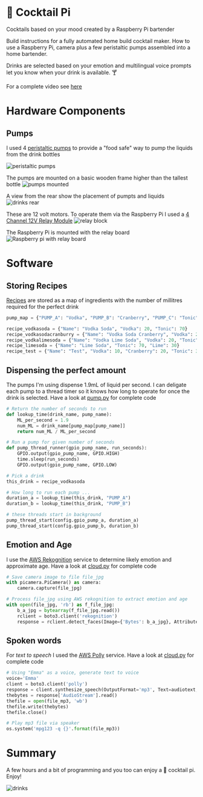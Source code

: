 # 🍹 Cocktail Pi
Cocktails based on your mood created by a Raspberry Pi bartender

Build instructions for a fully automated home build cocktail maker. How to use a Raspberry Pi, camera plus a few peristaltic pumps assembled into a home bartender. 

Drinks are selected based on your emotion and multilingual voice prompts let you know when your drink is available. 🍸

For a complete video see [here](https://www.youtube.com/watch?v=8q_5STFzJ6c)

# Hardware Components

## Pumps
I used 4 [peristaltic pumps](https://en.wikipedia.org/wiki/Peristaltic_pump) to provide a "food safe" way to pump the liquids from the drink bottles


![peristaltic pumps](./pics/IMG_7818.JPG)

The pumps are mounted on a basic wooden frame higher than the tallest bottle
![pumps mounted](./pics/IMG_7943.JPG)

A view from the rear show the placement of pumpts and liquids
![drinks rear](./pics/IMG_7954.JPG)





These are 12 volt motors. To operate them via the Raspberry Pi I used a [4 Channel 12V Relay Module](https://www.jaycar.com.au/arduino-compatible-4-channel-12v-relay-module/p/XC4440) 
![relay block](./pics/IMG_7939.JPG)

The Raspberry Pi is mounted with the relay board
![Raspberry pi with relay board](./pics/IMG_8022.JPG)


# Software

## Storing Recipes

[Recipes](./recipe.py) are stored as a map of ingredients with the number of millitres required for the perfect drink



```python
pump_map = {"PUMP_A": "Vodka", "PUMP_B": "Cranberry", "PUMP_C": "Tonic", "PUMP_D": "Lime"}

recipe_vodkasoda = {"Name": "Vodka Soda", "Vodka": 20, "Tonic": 70}
recipe_vodkasodacranburry = {"Name": "Vodka Soda Cranberry", "Vodka": 20, "Tonic": 70, "Cranberry": 40}
recipe_vodkalimesoda = {"Name": "Vodka Lime Soda", "Vodka": 20, "Tonic": 70, "Lime": 30}
recipe_limesoda = {"Name": "Lime Soda", "Tonic": 70, "Lime": 30}
recipe_test = {"Name": "Test", "Vodka": 10, "Cranberry": 20, "Tonic": 30, "Lime":40}
```

## Dispensing the perfect amount

The pumps I'm using dispense 1.9mL of liquid per second. I can deligate each pump to a thread timer so it knows how long to operate for once the drink is selected. Have a look at [pump.py](./pump.py) for complete code

```python
# Return the number of seconds to run
def lookup_time(drink_name, pump_name):
    ML_per_second = 1.9 
    num_ML = drink_name[pump_map[pump_name]]
    return num_ML / ML_per_second

# Run a pump for given number of seconds
def pump_thread_runner(gpio_pump_name, run_seconds):
    GPIO.output(gpio_pump_name, GPIO.HIGH)
    time.sleep(run_seconds)
    GPIO.output(gpio_pump_name, GPIO.LOW)

# Pick a drink
this_drink = recipe_vodkasoda

# How long to run each pump ...
duration_a = lookup_time(this_drink, "PUMP_A")
duration_b = lookup_time(this_drink, "PUMP_B")

# these threads start in background
pump_thread_start(config.gpio_pump_a, duration_a)
pump_thread_start(config.gpio_pump_b, duration_b)
```

## Emotion and Age
I use the [AWS Rekognition](https://aws.amazon.com/rekognition/) service to determine likely emotion and approximate age. Have a look at [cloud.py](./cloud.py) for complete code
```python
# Save camera image to file file_jpg
with picamera.PiCamera() as camera:
    camera.capture(file_jpg)

# Process file_jpg using AWS rekognition to extract emotion and age
with open(file_jpg, 'rb') as f_file_jpg:
    b_a_jpg = bytearray(f_file_jpg.read())
    rclient = boto3.client('rekognition')
    response = rclient.detect_faces(Image={'Bytes': b_a_jpg}, Attributes=['ALL'])
```

## Spoken words
For _text to speech_ I used the [AWS Polly](https://aws.amazon.com/polly/) service.  Have a look at [cloud.py](./cloud.py) for complete code

```python
# Using "Emma" as a voice, generate text to voice
voice='Emma'
client = boto3.client('polly')
response = client.synthesize_speech(OutputFormat='mp3', Text=audiotext, VoiceId=voice)    
thebytes = response['AudioStream'].read()
thefile = open(file_mp3, 'wb')
thefile.write(thebytes)
thefile.close()

# Play mp3 file via speaker
os.system('mpg123 -q {}'.format(file_mp3))
```
# Summary
A few hours and a bit of programming and you too can enjoy a 🍹 cocktail pi. Enjoy! 

![drinks](./pics/drinks.JPG)

